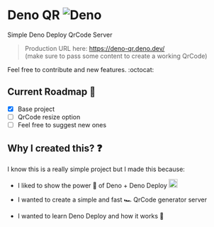 # Deno QR ![Deno](https://img.shields.io/badge/Deno-000000?logo=deno&logoColor=white)

Simple Deno Deploy QrCode Server

> Production URL here: https://deno-qr.deno.dev/ \
> (make sure to pass some content to create a working QrCode)

Feel free to contribute and new features. :octocat:

## Current Roadmap :memo:

- [x] Base project
- [ ] QrCode resize option
- [ ] Feel free to suggest new ones

## Why I created this? :question:

I know this is a really simple project but I made this because:

- I liked to show the power :battery: of Deno + Deno Deploy <img src="https://deno.land/logo.svg" width="20" height="20" alt="little-deno" />

- I wanted to create a simple and fast :racing_car: QrCode generator server
- I wanted to learn Deno Deploy and how it works :monocle_face:
